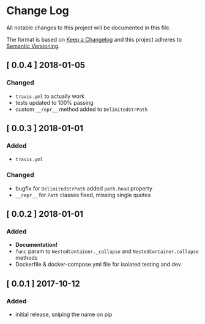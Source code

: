 # Change Log
All notable changes to this project will be documented in this file.

The format is based on [Keep a Changelog](http://keepachangelog.com/)
and this project adheres to [Semantic Versioning](http://semver.org/).

## [ 0.0.4 ] 2018-01-05

### Changed
* `travis.yml` to actually work
* tests updated to 100% passing
* custom `__repr__` method added to `DelimitedStrPath`

## [ 0.0.3 ] 2018-01-01

### Added
* `travis.yml`

### Changed
* bugfix for `DelimitedStrPath` added `path.head` property
* `__repr__` for `Path` classes fixed, missing single quotes

## [ 0.0.2 ] 2018-01-01

### Added
* **Documentation!**
* `func` param to `NestedContainer._collapse` and `NestedContainer.collapse` methods
* Dockerfile & docker-compose.yml file for isolated testing and dev

## [ 0.0.1 ] 2017-10-12

### Added
* initial release, sniping the name on pip
